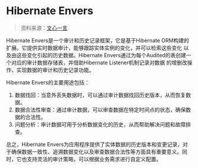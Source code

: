 # Hibernate Envers

> 资料来源：[文心一言](https://yiyan.baidu.com/)

Hibernate Envers是一个审计和历史记录框架，它是基于Hibernate ORM构建的扩展。它提供实时数据审计，能够跟踪实体实例的变化，并可以检索这些变化
以及由这些变化引起的历史数据。Hibernate Envers通过为每个Audited的表创建一个对应的审计数据存储表，并借助Hibernate Listener机制记录对数据
的增删改操作，实现数据的审计和历史记录功能。

Hibernate Envers的主要用途包括：

1. 数据找回：当意外丢失数据时，可以通过审计数据找回历史版本，从而恢复数据。
2. 数据合法性审查：通过审计数据，可以审查数据在特定时间点的状态，确保数据的合法性。
3. 问题分析：审计数据可用于分析数据变化的历史，从而帮助解决问题和故障排查。

总之，Hibernate Envers为应用程序提供了实体数据的历史版本和变更记录，对于确保数据一致性、追溯数据变化以及审查数据合法性等方面具有重要意义。同
时，它也支持灵活的审计策略，可以根据业务需求进行自定义配置。
